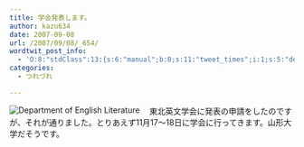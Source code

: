 ```yaml
---
title: 学会発表します。
author: kazu634
date: 2007-09-08
url: /2007/09/08/_654/
wordtwit_post_info:
  - 'O:8:"stdClass":13:{s:6:"manual";b:0;s:11:"tweet_times";i:1;s:5:"delay";i:0;s:7:"enabled";i:1;s:10:"separation";s:2:"60";s:7:"version";s:3:"3.7";s:14:"tweet_template";b:0;s:6:"status";i:2;s:6:"result";a:0:{}s:13:"tweet_counter";i:2;s:13:"tweet_log_ids";a:1:{i:0;i:3227;}s:9:"hash_tags";a:0:{}s:8:"accounts";a:1:{i:0;s:7:"kazu634";}}'
categories:
  - つれづれ

---
```

<div class="section">
<p>
<a href="http://charles.sal.tohoku.ac.jp/" onclick="__gaTracker('send', 'event', 'outbound-article', 'http://charles.sal.tohoku.ac.jp/', '');" target="_blank"><img align="left" alt="Department of English Literature" src="http://img.simpleapi.net/small/http://charles.sal.tohoku.ac.jp/" border="0" /></a>
</p>
  
<p>
    　東北英文学会に発表の申請をしたのですが、それが通りました。とりあえず11月17～18日に学会に行ってきます。山形大学だそうです。
</p>
</div>